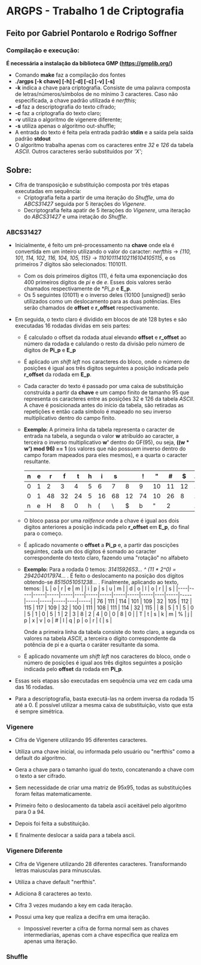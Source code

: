 # ARGPS - Trabalho 1 de Criptografia
## Feito por Gabriel Pontarolo e Rodrigo Soffner
 
### Compilação e execução:
 
**É necessária a instalação da biblioteca GMP (https://gmplib.org/)**
 
* Comando **make** faz a compilação dos fontes
* **./argps [-k chave] [-h] [-d] [-c] [-v] [-s]**
 * **-k** indica a chave para criptografia. Consiste de uma palavra composta de letras/números/símbolos de no mínimo 3 caracteres. Caso não especificada, a chave padrão utilizada é *nerfthis*;
 * **-d** faz a descriptografia do texto cifrado;
 * **-c** faz a criptografia do texto claro;
 * **-v** utiliza o algoritmo de vigenere diferente;
 * **-s** utiliza apenas o algoritmo out-shuffle;
 * A entrada do texto é feita pela entrada padrão **stdin** e a saída pela saída padrão **stdout**
 * O algoritmo trabalha apenas com os caracteres entre *32* e *126* da tabela *ASCII*. Outros caracteres serão substituídos por *'X'*;
 
## Sobre:
 
* Cifra de transposição e substituição composta por três etapas executadas em sequência:
  * Criptografia feita a partir de uma iteração do *Shuffle*, uma do *ABCS31427* seguida por 5 iterações do *Vigenere*.
  * Decriptografia feita apatir de 5 iterações do *Vigenere*, uma iteração do *ABCS31427* e uma iretação do *Shuffle*.
 
### ABCS31427
* Inicialmente, é feito um pré-processamento na **chave** onde ela é convertida em um inteiro utilizando o valor do caracter: *nerfthis* -> *{110, 101, 114, 102, 116, 104, 105, 115}* -> *110101114102116104105115*, e os primeiros 7 dígitos são selecionados: 1101011. 
  * Com os dois primeiros dígitos (11), é feita uma exponenciação dos 400 primeiros dígitos de *pi* e de *e*. Esses dois valores serão chamados respectivamente de **Pi_p* e **E_p**. 
  * Os 5 seguintes (01011) e o inverso deles (10100 [unsigned]) serão utilizados como um deslocamento para as duas potências. Eles serão chamados de **offset** e **r_offset** respectivamente.
  
* Em seguida, o texto claro é dividido em blocos de até 128 bytes e são executadas 16 rodadas dividas em seis partes:
  * É calculado o offset da rodada atual elevando **offset** e **r_offset** ao número da rodada e calulando o resto da divisão pelo número de digitos de **Pi_p** e **E_p**
  * É aplicado um *shift left* nos caracteres do bloco, onde o número de posições é igual aos três digitos seguintes a posição indicada pelo **r_offset** da rodada em **E_p**.
  * Cada caracter do texto é passado por uma caixa de substituição construída a partir da **chave** e um campo finito de tamanho 95 que representa os caracteres entre as posições 32 e 126 da tabela *ASCII*. A chave é posicionada antes do início da tabela, são retiradas as repetições e então cada símbolo é mapeado no seu inverso multiplicativo dentro do campo finito.
   * **Exemplo:**
       A primeira linha da tabela representa o caracter de entrada na tabela, a segunda o valor **w** atribuído ao caracter, a terceira o inverso multiplicativo **w'** dentro do GF(95), ou seja, **((w \* w') mod 96) == 1** (os valores que não possuem inverso dentro do campo foram mapeados para eles mesmos), e a quarta o caracter resultante.
 
       | n | e | r  | f  | t  | h | i  | s  |    | !  | "  | #  | $  | ... | {  | \| | }  | ~  |
       |---|---|----|----|----|---|----|----|----|----|----|----|----|-----|----|----|----|----|
       | 0 | 1 | 2  | 3  | 4  | 5 | 6  | 7  | 8  | 9  | 10 | 11 | 12 | ... | 91 | 92 | 93 | 94 |
       | 0 | 1 | 48 | 32 | 24 | 5 | 16 | 68 | 12 | 74 | 10 | 26 | 8  | ... | 71 | 63 | 47 | 94 |
       | n | e | H  | 8  | 0  | h | (  | \  | $  | b  | "  | 2  |    | ... | _  | W  | G  | ~  |
  * O bloco passa por uma *railfence* onde a chave é igual aos dois digitos anteriores a posição indicada pelo **r_offset** em **E_p**, do final para o começo.
  * É aplicado novamente o **offset** a **Pi_p** e, a partir das poscições seguintes, cada um dos dígitos é somado ao caracter correspondente do texto claro, fazendo uma "rotação" no alfabeto
   * **Exemplo:**
       Para a rodada 0 temos: *3141592653... ^ (11 \* 2^0) = 294204017974...* . É feito o deslocamento na posição dos dígitos obtendo-se *8515051051238...* . Finalmente, aplicando ao texto, temos:
       | L  | o   | r   | e   | m   |    | i   | p   | s   | u   | m   |    | d   | o   | l   | o   | r   |    | s   |
       |----|-----|-----|-----|-----|----|-----|-----|-----|-----|-----|----|-----|-----|-----|-----|-----|----|-----|
       | 76 | 111 | 114 | 101 | 109 | 32 | 105 | 112 | 115 | 117 | 109 | 32 | 100 | 111 | 108 | 111 | 114 | 32 | 115 |
       | 8  | 5   | 1   | 5   | 0   | 5  | 1   | 0   | 5   | 1   | 2   | 3  | 8   | 2   | 4   | 0   | 0   | 8  | 0   |
       | T  | t   | s   | k   | m   | %  | j   | p   | x   | v   | o   | #  |  l  | q   | p   | o   | r   | (  | s   |
 
       Onde a primeira linha da tabela consiste do texto claro, a segunda os valores na tabela *ASCII*, a terceira o dígito correspondente da potência de pi e a quarta o caráter resultante da soma.
  * É aplicado novamente um *shift left* nos caracteres do bloco, onde o número de posições é igual aos três digitos seguintes a posição indicada pelo **offset** da rodada em **Pi_p**.
 
* Essas seis etapas são executadas em sequência uma vez em cada uma das 16 rodadas.
* Para a descriptografia, basta executá-las na ordem inversa da rodada 15 até a 0. É possível utilizar a mesma caixa de substituição, visto que esta é sempre simétrica.
 
### Vigenere
 
* Cifra de Vigenere utilizando 95 diferentes caracteres.
 * Utiliza uma chave inicial, ou informada pelo usuário ou "nerfthis" como a default do algoritmo.
 * Gera a chave para o tamanho igual do texto, concatenando a chave com o texto a ser cifrado.
 
* Sem necessidade de criar uma matriz de 95x95, todas as substituições foram feitas matematicamente.
 * Primeiro feito o deslocamento da tabela ascii aceitável pelo algoritmo para 0 a 94.
 * Depois foi feita a substituição.
 * E finalmente deslocar a saída para a tabela ascii.

### Vigenere Diferente

* Cifra de Vigenere utilizando 28 diferentes caracteres. Transformando letras maiusculas para minusculas.
 * Utiliza a chave default "nerfthis".
 * Adiciona 8 caracteres ao texto.

* Cifra 3 vezes mudando a key em cada iteração.
* Possui uma key que realiza a decifra em uma iteração.
  * Impossivel reverter a cifra de forma normal sem as chaves intermediarias, apenas com a chave especifica que realiza em apenas uma iteração.

### Shuffle